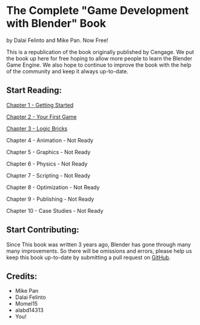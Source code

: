# The Complete "Game Development with Blender" Book
by Dalai Felinto and Mike Pan. Now Free!

This is a republication of the book originally published by Cengage. We put the book up here for free hoping to allow more people to learn the Blender Game Engine. We also hope to continue to improve the book with the help of the community and keep it always up-to-date.

## Start Reading:

[Chapter 1 - Getting Started](text/01-GettingStarted.md)

[Chapter 2 - Your First Game](text/02-FirstGame.md)

[Chapter 3 - Logic Bricks](text/03-LogicBricks.md)

Chapter 4 - Animation - Not Ready

Chapter 5 - Graphics - Not Ready

Chapter 6 - Physics - Not Ready

Chapter 7 - Scripting - Not Ready

Chapter 8 - Optimization - Not Ready

Chapter 9 - Publishing - Not Ready

Chapter 10 - Case Studies - Not Ready

## Start Contributing:
Since This book was written 3 years ago, Blender has gone through many many improvements. So there will be omissions and errors, please help us keep this book up-to-date by submitting a pull request on [GitHub](https://github.com/mikepan/GameEngineBook/).

## Credits:
- Mike Pan
- Dalai Felinto
- Momel15
- alabd14313
- You!
